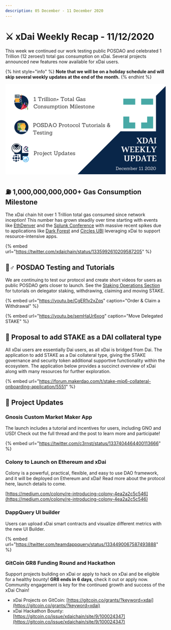 ```yaml
---
description: 05 December - 11 December 2020
---
```


# ⚔️ xDai Weekly Recap - 11/12/2020

This week we continued our work testing public POSDAO and celebrated 1 Trillion \(12 zeroes!\)  total gas consumption on xDai. Several projects announced new features now available for xDai users.

{% hint style="info" %}
**Note that we will be on a holiday schedule and will skip several weekly updates at the end of the month.**
{% endhint %}

![Gnosis CMM  \* Colony \* DappQuery  \* Gitcoin +++](../../../../.gitbook/assets/green-and-black-modern-sales-marketing-presentation%20%2822%29.png)

## ⛽ 1,000,000,000,000+ Gas Consumption Milestone

The xDai chain hit over 1 Trillion total gas consumed since network inception! This number has grown steadily over time starting with events like [EthDenver](../../../use-cases/cryptocurrency-for-events-and-conferences/ethdenver.md) and the [Splunk Conference](../../../use-cases/cryptocurrency-for-events-and-conferences/splunk-conference-non-crypto-conference.md) with massive recent spikes due to applications like [Dark Forest](../../../project-spotlights/dark-forest.md) and [Circles UBI](../../../project-spotlights/circles-ubi.md) leveraging xDai to support resource-intensive apps.

{% embed url="https://twitter.com/xdaichain/status/1335992610209587205" %}

## 🙅♂ POSDAO Testing and Tutorials

We are continuing to test our protocol and create short videos for users as public POSDAO gets closer to launch.  See the [Staking Operations Section](../../../../for-stakers/staking-protocol/staking-operations/) for tutorials on delegator staking, withdrawing, claiming and moving STAKE.

{% embed url="https://youtu.be/CgER1v2xZqs" caption="Order & Claim a Withdrawal" %}

{% embed url="https://youtu.be/semHaUr6xog" caption="Move Delegated STAKE" %}

## 📜 Proposal to add STAKE as a DAI collateral type

All xDai users are essentially Dai users, as all xDai is bridged from Dai. The application to add STAKE as a Dai collateral type, giving the STAKE governance and security token additional supportive functionality within the ecosystem. The application below provides a succinct overview of xDai along with many resources for further exploration. 

{% embed url="https://forum.makerdao.com/t/stake-mip6-collateral-onboarding-application/5551" %}

## 🦋 Project Updates

### Gnosis Custom Market Maker App

The launch includes a tutorial and incentives for users, including GNO and USD!  Check out the full thread and the post to learn more and participate!

{% embed url="https://twitter.com/c3rnst/status/1337404464400113666" %}

### Colony to Launch on Ethereum and xDai

Colony is a powerful, practical, flexible, and easy to use DAO framework, and it will be deployed on Ethereum and xDai! Read more about the protocol here, launch details to come.

[https://medium.com/colony/re-introducing-colony-4ea2a2c5c546](https://medium.com/colony/re-introducing-colony-4ea2a2c5c546)

### DappQuery UI builder 

Users can upload xDai smart contracts and visualize different metrics with the new UI Builder.

{% embed url="https://twitter.com/teamdappquery/status/1334490067587493888" %}

### GitCoin GR8 Funding Round and Hackathon

Support projects building on xDai or apply to hack on xDai and be eligible for a healthy bounty! **GR8 ends in 6 days**, check it out or apply now. Community engagement is key for the continued growth and success of the xDai Chain!

* xDai Projects on GitCoin: [https://gitcoin.co/grants/?keyword=xdai](https://gitcoin.co/grants/?keyword=xdai)
* xDai Hackathon Bounty: [https://gitcoin.co/issue/xdaichain/site/9/100024347](https://gitcoin.co/issue/xdaichain/site/9/100024347)









